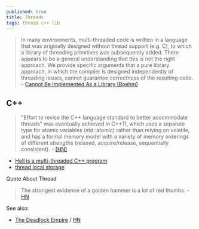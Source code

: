 ```yaml
---
published: true
title: Threads
tags: thread c++ lib
---
```

> In many environments, multi-threaded code is written in a language that  was  originally  designed  without  thread  support  (e.g.  C),  to which  a  library  of  threading  primitives  was  subsequently  added. There appears to be a general understanding that this is not the right
approach.  We  provide  specific  arguments  that  a  pure  library approach, in which the compiler is designed independently of threading issues, cannot guarantee correctness of the resulting code. -  [Cannot Be Implemented As a Library (Boehm)](https://cs.nyu.edu/~mwalfish/classes/14fa/ref/boehm05threads.pdf)

## C++
> "Effort to revise the C++ language standard to better accommodate threads" was eventually achieved in C++11, which uses a separate type for atomic variables (std::atomic) rather than relying on volatile, and has a formal memory model with a variety of memory orderings of different strengths (relaxed, acquire/release, sequentially consistent). - [\[HN\]](https://news.ycombinator.com/item?id=18483717)

- [Hell is a multi-threaded C++ program](https://news.ycombinator.com/item?id=15157116)
- [thread local storage](https://en.cppreference.com/w/cpp/language/storage_duration)

Quote About Thread
> The strongest evidence of a golden hammer is a lot of red thumbs. - [HN](https://news.ycombinator.com/item?id=29051700)

See also:
- [The Deadlock Empire](https://deadlockempire.github.io/) / [HN](https://news.ycombinator.com/item?id=29431308)
